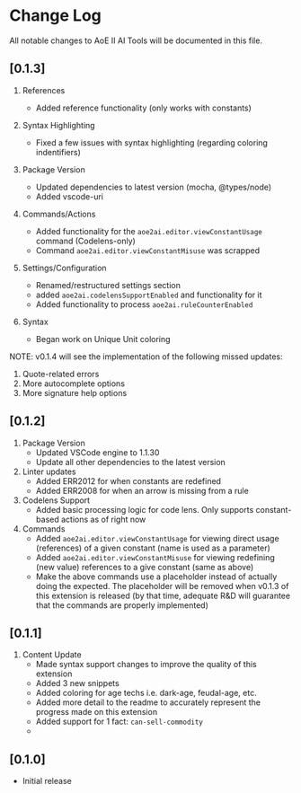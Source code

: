 # Change Log
All notable changes to AoE II AI Tools will be documented in this file.

## [0.1.3]
1. References
   - Added reference functionality (only works with constants)
2. Syntax Highlighting
   - Fixed a few issues with syntax highlighting (regarding coloring indentifiers)

3. Package Version
   - Updated dependencies to latest version (mocha, @types/node)
   - Added vscode-uri
4. Commands/Actions
   - Added functionality for the ```aoe2ai.editor.viewConstantUsage``` command (Codelens-only)
   - Command ```aoe2ai.editor.viewConstantMisuse``` was scrapped
5. Settings/Configuration
   - Renamed/restructured settings section
   - added ```aoe2ai.codelensSupportEnabled``` and functionality for it
   - Added functionality to process ```aoe2ai.ruleCounterEnabled```
6. Syntax
   -  Began work on Unique Unit coloring

NOTE: v0.1.4 will see the implementation of the following missed updates:
   1. Quote-related errors
   2. More autocomplete options
   3. More signature help options

## [0.1.2]
 1. Package Version
    - Updated VSCode engine to 1.1.30
    - Update all other dependencies to the latest version
 2. Linter updates
    - Added ERR2012 for when constants are redefined
    - Added ERR2008 for when an arrow is missing from a rule
 3. Codelens Support
    - Added basic processing logic for code lens. Only supports constant-based actions as of right now
 4. Commands
    - Added ```aoe2ai.editor.viewConstantUsage``` for viewing direct usage (references) of a given constant (name is used as a parameter)
    - Added ```aoe2ai.editor.viewConstantMisuse``` for viewing redefining (new value) references to a give constant (same as above)
    - Make the above commands use a placeholder instead of actually doing the expected. The placeholder will be removed when v0.1.3 of this extension is released (by that time, adequate R&D will guarantee that the commands are properly implemented)
 


## [0.1.1]
 1. Content Update
    - Made syntax support changes to improve the quality of this extension
    - Added 3 new snippets
    - Added coloring for age techs i.e. dark-age, feudal-age, etc.
    - Added more detail to the readme to accurately represent the progress made on this extension
    - Added support for 1 fact: ```can-sell-commodity```
    - 


## [0.1.0]
- Initial release